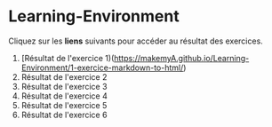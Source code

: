 # Learning-Environment

Cliquez sur les **liens** suivants pour accéder au résultat des exercices.

1. [Résultat de l'exercice 1)(https://makemyA.github.io/Learning-Environment/1-exercice-markdown-to-html/)
1. Résultat de l'exercice 2
1. Résultat de l'exercice 3
1. Résultat de l'exercice 4
1. Résultat de l'exercice 5
1. Résultat de l'exercice 6


